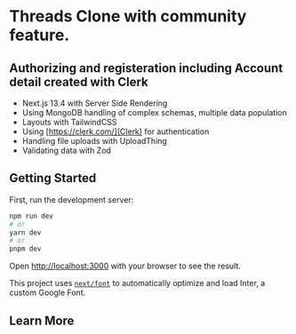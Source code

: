 # Threads Clone with community feature.
## Authorizing and registeration including Account detail created with Clerk

- Next.js 13.4 with Server Side Rendering
- Using MongoDB handling of complex schemas, multiple data population
- Layouts with TailwindCSS
- Using [https://clerk.com/](Clerk) for authentication
- Handling file uploads with UploadThing
- Validating data with Zod

## Getting Started

First, run the development server:

```bash
npm run dev
# or
yarn dev
# or
pnpm dev
```

Open [http://localhost:3000](http://localhost:3000) with your browser to see the result.

This project uses [`next/font`](https://nextjs.org/docs/basic-features/font-optimization) to automatically optimize and load Inter, a custom Google Font.

## Learn More


